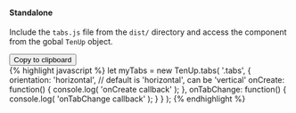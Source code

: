 #### Standalone

Include the `tabs.js` file from the `dist/` directory and access the component from the gobal `TenUp` object.

<div class="code-block">
<button class="copy-clipboard" data-clipboard-action="copy" data-clipboard-target=".copy-js-snippet">Copy to clipboard</button>
<div class="copy-js-snippet">
{% highlight javascript %}
let myTabs = new TenUp.tabs( '.tabs', {
	orientation: 'horizontal', // default is 'horizontal', can be 'vertical'
	onCreate: function() {
		console.log( 'onCreate callback' );
	},
	onTabChange: function() {
		console.log( 'onTabChange callback' );
	}
} );
{% endhighlight %}
</div>
</div>
